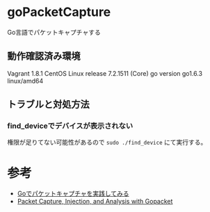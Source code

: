 # goPacketCapture
Go言語でパケットキャプチャする

## 動作確認済み環境

Vagrant 1.8.1
CentOS Linux release 7.2.1511 (Core)
go version go1.6.3 linux/amd64


## トラブルと対処方法

### find_deviceでデバイスが表示されない

権限が足りてない可能性があるので
`sudo ./find_device`
にて実行する。

# 参考
* [Goでパケットキャプチャを実践してみる](http://qiita.com/kkyouhei/items/846e74c6a9653b069e5f)
* [Packet Capture, Injection, and Analysis with Gopacket](http://www.devdungeon.com/content/packet-capture-injection-and-analysis-gopacket)